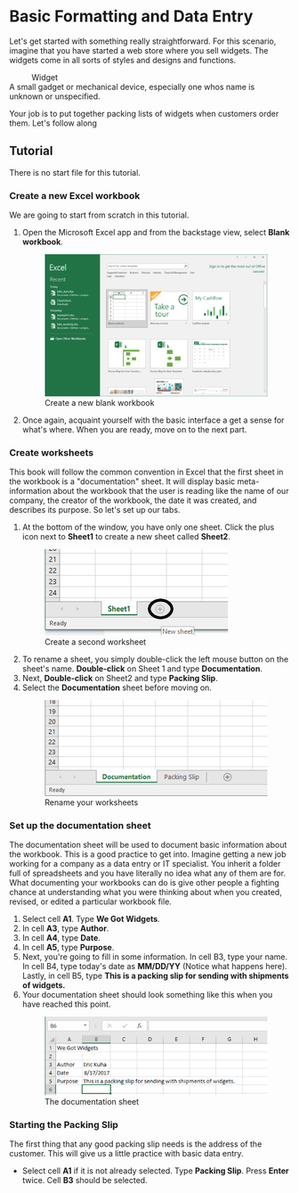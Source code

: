 # Basic Formatting and Data Entry

Let's get started with something really straightforward. For this scenario, imagine that you have started a web store where you sell widgets. The widgets come in all sorts of styles and designs and functions.

<dl>
    <dd>Widget</dd>
    <dt>A small gadget or mechanical device, especially one whos name is unknown or unspecified.</dt>
</dl>

Your job is to put together packing lists of widgets when customers order them. Let's follow along

## Tutorial

There is no start file for this tutorial.

### Create a new Excel workbook

We are going to start from scratch in this tutorial.

<ol>
    <li>
        Open the Microsoft Excel app and from the backstage view, select <strong>Blank workbook</strong>.
        <figure>
            <img src="images/tutorial1/1.png" alt="open new workbook">
            <figcaption>Create a new blank workbook</figcaption>
        </figure>
    </li>
    <li>
        Once again, acquaint yourself with the basic interface a get a sense for what's where. When you are ready, move on to the next part.
    </li>
</ol>

### Create worksheets

This book will follow the common convention in Excel that the first sheet in the workbook is a "documentation" sheet. It will display basic meta-information about the workbook that the user is reading like the name of our company, the creator of the workbook, the date it was created, and describes its purpose. So let's set up our tabs.

<ol>
    <li>
        At the bottom of the window, you have only one sheet. Click the plus icon next to <strong>Sheet1</strong> to create a new sheet called <strong>Sheet2</strong>.
        <figure>
            <img src="images/tutorial1/2.png" alt="New Sheet">
            <figcaption>Create a second worksheet</figcaption>
        </figure>
    </li>
    <li>
        To rename a sheet, you simply double-click the left mouse button on the sheet's name. <strong>Double-click</strong> on Sheet 1 and type <strong>Documentation</strong>.
    </li>
    <li>
        Next, <strong>Double-click</strong> on Sheet2 and type <strong>Packing Slip</strong>.
    </li>
    <li>
        Select the <strong>Documentation</strong> sheet before moving on.
        <figure>
            <img src="images/tutorial1/3.png" alt="rename sheets">
            <figcaption>Rename your worksheets</figcaption>
        </figure>
    </li>
</ol>

### Set up the documentation sheet

The documentation sheet will be used to document basic information about the workbook. This is a good practice to get into. Imagine getting a new job working for a company as a data entry or IT specialist. You inherit a folder full of spreadsheets and you have literally no idea what any of them are for. What documenting your workbooks can do is give other people a fighting chance at understanding what you were thinking about when you created, revised, or edited a particular workbook file.

<ol>
    <li>
        Select cell <strong>A1</strong>. Type <strong>We Got Widgets</strong>.
    </li>
    <li>
        In cell <strong>A3</strong>, type <strong>Author</strong>.
    </li>
    <li>
        In cell <strong>A4</strong>, type <strong>Date</strong>.
    </li>
    <li>
        In cell <strong>A5</strong>, type <strong>Purpose</strong>.
    </li>
    <li>
        Next, you're going to fill in some information. In cell B3, type your name. In cell B4, type today's date as <strong>MM/DD/YY</strong> (Notice what happens here). Lastly, in cell B5, type <strong>This is a packing slip for sending with shipments of widgets.</strong>
    </li>
    <li>
        Your documentation sheet should look something like this when you have reached this point.
        <figure>
            <img src="images/tutorial1/4.png" alt="Documentation sheet">
            <figcaption>The documentation sheet</figcaption>
        </figure>
    </li>
</ol>

### Starting the Packing Slip

The first thing that any good packing slip needs is the address of the customer. This will give us a little practice with basic data entry.

* Select cell **A1** if it is not already selected. Type **Packing Slip**. Press **Enter** twice. Cell **B3** should be selected.
